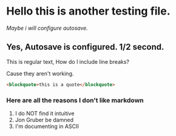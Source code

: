 # Hello this is another testing file.
_Maybe i will configure autosave._
## Yes, Autosave is configured. 1/2 second.

This is regular text, How do I include line breaks?

Cause they aren't working.
```html
<blockquote>this is a quote</blockquote>
```
### Here are all the reasons I don't like markdown
1. I do NOT find it intuitive
2. Jon Gruber be damned
3. I'm documenting in ASCII